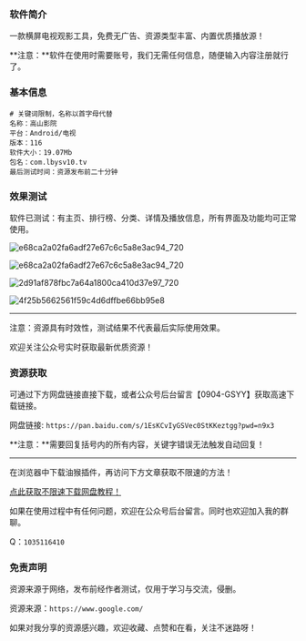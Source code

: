 ### 软件简介

一款横屏电视观影工具，免费无广告、资源类型丰富、内置优质播放源！

**注意：**软件在使用时需要账号，我们无需任何信息，随便输入内容注册就行了。

### 基本信息

```
# 关键词限制，名称以首字母代替
名称：高山影院
平台：Android/电视
版本：116
软件大小：19.07Mb
包名：com.lbysv10.tv
最后测试时间：资源发布前二十分钟
```


### 效果测试

软件已测试：有主页、排行榜、分类、详情及播放信息，所有界面及功能均可正常使用。

![e68ca2a02fa6adf27e67c6c5a8e3ac94_720](https://github.com/user-attachments/assets/327e66ee-5f4c-49b4-b230-11b14042b1e8)

![e68ca2a02fa6adf27e67c6c5a8e3ac94_720](https://github.com/user-attachments/assets/790cbc92-e2e7-438e-b71f-1e8bf9ef2ad5)

![2d91af878fbc7a64a1800ca410d37e97_720](https://github.com/user-attachments/assets/8e5c2b82-028b-4f1a-b463-baa1642ffba4)

![4f25b5662561f59c4d6dffbe66bb95e8](https://github.com/user-attachments/assets/bf878b92-a8dd-439f-b850-36785131680e)

---

注意：资源具有时效性，测试结果不代表最后实际使用效果。

欢迎关注公众号实时获取最新优质资源！



### 资源获取

可通过下方网盘链接直接下载，或者公众号后台留言【0904-GSYY】获取高速下载链接。

网盘链接: `https://pan.baidu.com/s/1EsKCvIyGSVec0StKKeztgg?pwd=n9x3` 

**注意：**需要回复括号内的所有内容，关键字错误无法触发自动回复！

---

在浏览器中下载油猴插件，再访问下方文章获取不限速的方法！

[点此获取不限速下载网盘教程！](https://mp.weixin.qq.com/s/0Gu6HZz3lHktRsHSmqattg)

如果在使用过程中有任何问题，欢迎在公众号后台留言。同时也欢迎加入我的群聊。

Q：`1035116410`

### 免责声明

资源来源于网络，发布前经作者测试，仅用于学习与交流，侵删。

资源来源：`https://www.google.com/`

如果对我分享的资源感兴趣，欢迎收藏、点赞和在看，关注不迷路呀！
